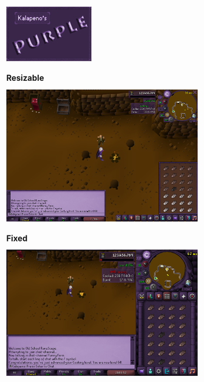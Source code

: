 ![icon](https://raw.githubusercontent.com/Kalapen0/Pack-K-Purple/main/icon.png)


## Resizable
![resizable](https://raw.githubusercontent.com/Kalapen0/Pack-K-Purple/main/resizeable_mode.png)

## Fixed
![resizable](https://raw.githubusercontent.com/Kalapen0/Pack-K-Purple/main/fixed_mode.png)
